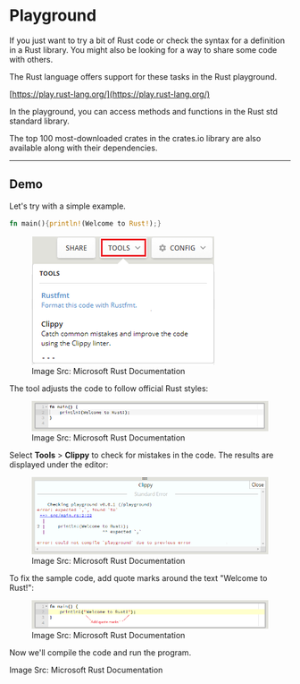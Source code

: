 # Playground

If you just want to try a bit of Rust code or check the syntax for a definition in a Rust library. You might also be looking for a way to share some code with others. 

The Rust language offers support for these tasks in the Rust playground.

[https://play.rust-lang.org/](https://play.rust-lang.org/)

In the playground, you can access methods and functions in the Rust std standard library. 

The top 100 most-downloaded crates in the crates.io library are also available along with their dependencies.


---

## Demo

Let's try with a simple example.

```rust
fn main(){println!(Welcome to Rust!);}
```

<figure><img src="../../assets/01_rust_fmt.png" alt=""><figcaption>Image Src: Microsoft Rust Documentation</figcaption></figure>

The tool adjusts the code to follow official Rust styles:

<figure><img src="../../assets/01_rust_main.png" alt=""><figcaption>Image Src: Microsoft Rust Documentation</figcaption></figure>

Select **Tools** > **Clippy** to check for mistakes in the code. The results are displayed under the editor:

<figure><img src="../../assets/01_rust_error.png" alt=""><figcaption>Image Src: Microsoft Rust Documentation</figcaption></figure>

To fix the sample code, add quote marks around the text "Welcome to Rust!":

<figure><img src="../../assets/01_rust_quotes.png" alt=""><figcaption>Image Src: Microsoft Rust Documentation</figcaption></figure>

Now we'll compile the code and run the program.

Image Src: Microsoft Rust Documentation
